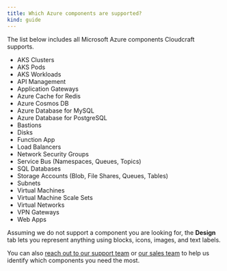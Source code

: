 ```yaml
---
title: Which Azure components are supported?
kind: guide
---
```


The list below includes all Microsoft Azure components Cloudcraft supports.

- AKS Clusters
- AKS Pods
- AKS Workloads
- API Management
- Application Gateways
- Azure Cache for Redis
- Azure Cosmos DB
- Azure Database for MySQL
- Azure Database for PostgreSQL
- Bastions
- Disks
- Function App
- Load Balancers
- Network Security Groups
- Service Bus (Namespaces, Queues, Topics)
- SQL Databases
- Storage Accounts (Blob, File Shares, Queues, Tables)
- Subnets
- Virtual Machines
- Virtual Machine Scale Sets
- Virtual Networks
- VPN Gateways
- Web Apps

Assuming we do not support a component you are looking for, the **Design** tab lets you represent anything using blocks, icons, images, and text labels.

You can also [reach out to our support team][1] or [our sales team][2] to help us identify which components you need the most.

[1]: https://app.cloudcraft.co/app/support
[2]: mailto:cloudcraft-sales@datadoghq.com
